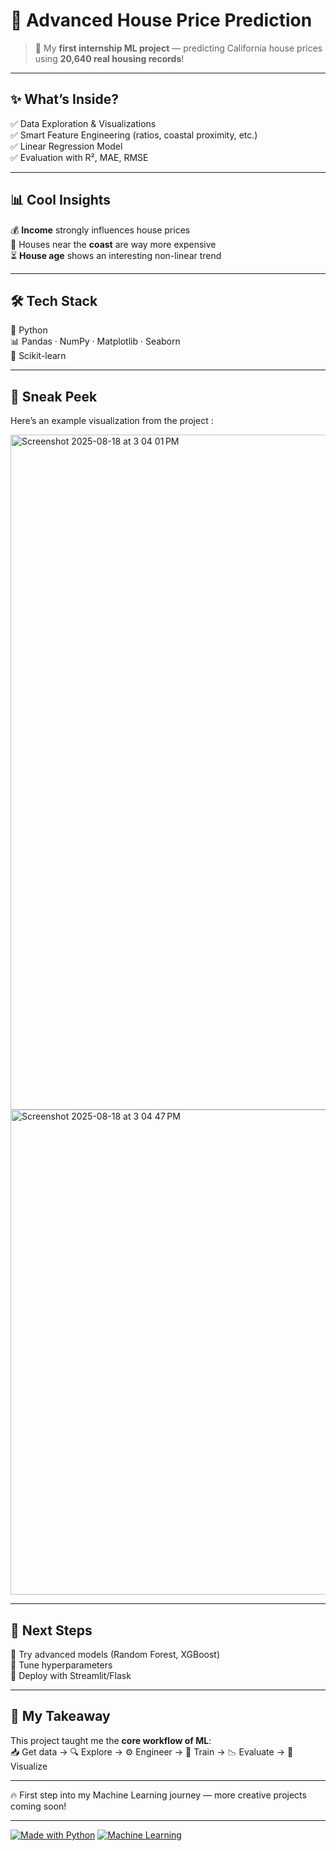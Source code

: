# 🏡 Advanced House Price Prediction  

> 🚀 My **first internship ML project** — predicting California house prices using **20,640 real housing records**!  

---

## ✨ What’s Inside?  
✅ Data Exploration & Visualizations  
✅ Smart Feature Engineering (ratios, coastal proximity, etc.)  
✅ Linear Regression Model  
✅ Evaluation with R², MAE, RMSE  

---

## 📊 Cool Insights  
💰 **Income** strongly influences house prices  
🌊 Houses near the **coast** are way more expensive  
⏳ **House age** shows an interesting non-linear trend  

---

## 🛠️ Tech Stack  
🐍 Python  
📊 Pandas · NumPy · Matplotlib · Seaborn  
🤖 Scikit-learn  

---

## 🌟 Sneak Peek  
Here’s an example visualization from the project :  

<img width="1728" height="1080" alt="Screenshot 2025-08-18 at 3 04 01 PM" src="https://github.com/user-attachments/assets/b97863ea-c915-43a5-ac41-b76888bdb1b5" />

<img width="1612" height="776" alt="Screenshot 2025-08-18 at 3 04 47 PM" src="https://github.com/user-attachments/assets/520a6144-8183-4af7-9d4e-d0f3862a9d57" />


---

## 🚧 Next Steps  
🔹 Try advanced models (Random Forest, XGBoost)  
🔹 Tune hyperparameters  
🔹 Deploy with Streamlit/Flask  

---

## 🙌 My Takeaway  
This project taught me the **core workflow of ML**:  
📥 Get data → 🔍 Explore → ⚙️ Engineer → 🤖 Train → 📉 Evaluate → 🎨 Visualize  

---

🔥 First step into my Machine Learning journey — more creative projects coming soon!  

---

[![Made with Python](https://img.shields.io/badge/Made%20with-Python-blue)](https://www.python.org/) 
[![Machine Learning](https://img.shields.io/badge/Topic-Machine%20Learning-green)]()
